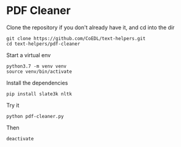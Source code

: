# PDF Cleaner

Clone the repository if you don't already have it, and cd into the dir
```
git clone https://github.com/CoEDL/text-helpers.git
cd text-helpers/pdf-cleaner
```

Start a virtual env
```
python3.7 -m venv venv
source venv/bin/activate
```

Install the dependencies
```
pip install slate3k nltk
```

Try it
```
python pdf-cleaner.py
```

Then
```
deactivate
```
